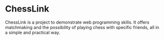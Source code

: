 # ChessLink
ChessLink is a project to demonstrate web programming skills. It offers matchmaking and the possibility of playing chess with specific friends, all in a simple and practical way.
